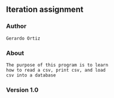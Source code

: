 ## Iteration assignment 

### Author
    Gerardo Ortiz

### About
    The purpose of this program is to learn
    how to read a csv, print csv, and load 
    csv into a database

### Version 1.0
